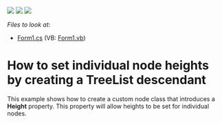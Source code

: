 <!-- default badges list -->
![](https://img.shields.io/endpoint?url=https://codecentral.devexpress.com/api/v1/VersionRange/128638161/16.1.4%2B)
[![](https://img.shields.io/badge/Open_in_DevExpress_Support_Center-FF7200?style=flat-square&logo=DevExpress&logoColor=white)](https://supportcenter.devexpress.com/ticket/details/T419316)
[![](https://img.shields.io/badge/📖_How_to_use_DevExpress_Examples-e9f6fc?style=flat-square)](https://docs.devexpress.com/GeneralInformation/403183)
<!-- default badges end -->
<!-- default file list -->
*Files to look at*:

* [Form1.cs](./CS/CustomTreeList-NodeHeight/Form1.cs) (VB: [Form1.vb](./VB/CustomTreeList-NodeHeight/Form1.vb))
<!-- default file list end -->
# How to set individual node heights by creating a TreeList descendant


<p>This example shows how to create a custom node class that introduces a <strong>Height</strong> property. This property will allow heights to be set for individual nodes.</p>

<br/>


